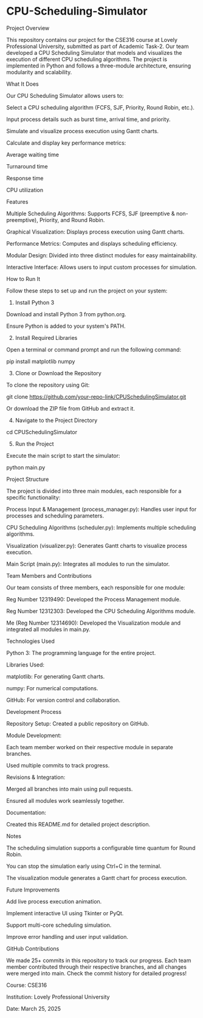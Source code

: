 # CPU-Scheduling-Simulator
Project Overview

This repository contains our project for the CSE316 course at Lovely Professional University, submitted as part of Academic Task-2. Our team developed a CPU Scheduling Simulator that models and visualizes the execution of different CPU scheduling algorithms. The project is implemented in Python and follows a three-module architecture, ensuring modularity and scalability.

What It Does

Our CPU Scheduling Simulator allows users to:

Select a CPU scheduling algorithm (FCFS, SJF, Priority, Round Robin, etc.).

Input process details such as burst time, arrival time, and priority.

Simulate and visualize process execution using Gantt charts.

Calculate and display key performance metrics:

Average waiting time

Turnaround time

Response time

CPU utilization

Features

Multiple Scheduling Algorithms: Supports FCFS, SJF (preemptive & non-preemptive), Priority, and Round Robin.

Graphical Visualization: Displays process execution using Gantt charts.

Performance Metrics: Computes and displays scheduling efficiency.

Modular Design: Divided into three distinct modules for easy maintainability.

Interactive Interface: Allows users to input custom processes for simulation.

How to Run It

Follow these steps to set up and run the project on your system:

1. Install Python 3

Download and install Python 3 from python.org.

Ensure Python is added to your system's PATH.

2. Install Required Libraries

Open a terminal or command prompt and run the following command:

pip install matplotlib numpy

3. Clone or Download the Repository

To clone the repository using Git:

git clone https://github.com/your-repo-link/CPUSchedulingSimulator.git

Or download the ZIP file from GitHub and extract it.

4. Navigate to the Project Directory

cd CPUSchedulingSimulator

5. Run the Project

Execute the main script to start the simulator:

python main.py

Project Structure

The project is divided into three main modules, each responsible for a specific functionality:

Process Input & Management (process_manager.py): Handles user input for processes and scheduling parameters.

CPU Scheduling Algorithms (scheduler.py): Implements multiple scheduling algorithms.

Visualization (visualizer.py): Generates Gantt charts to visualize process execution.

Main Script (main.py): Integrates all modules to run the simulator.

Team Members and Contributions

Our team consists of three members, each responsible for one module:

Reg Number 12319490: Developed the Process Management module.

Reg Number 12312303: Developed the CPU Scheduling Algorithms module.

Me (Reg Number 12314690): Developed the Visualization module and integrated all modules in main.py.

Technologies Used

Python 3: The programming language for the entire project.

Libraries Used:

matplotlib: For generating Gantt charts.

numpy: For numerical computations.

GitHub: For version control and collaboration.

Development Process

Repository Setup: Created a public repository on GitHub.

Module Development:

Each team member worked on their respective module in separate branches.

Used multiple commits to track progress.

Revisions & Integration:

Merged all branches into main using pull requests.

Ensured all modules work seamlessly together.

Documentation:

Created this README.md for detailed project description.

Notes

The scheduling simulation supports a configurable time quantum for Round Robin.

You can stop the simulation early using Ctrl+C in the terminal.

The visualization module generates a Gantt chart for process execution.

Future Improvements

Add live process execution animation.

Implement interactive UI using Tkinter or PyQt.

Support multi-core scheduling simulation.

Improve error handling and user input validation.

GitHub Contributions

We made 25+ commits in this repository to track our progress. Each team member contributed through their respective branches, and all changes were merged into main. Check the commit history for detailed progress!

Course: CSE316

Institution: Lovely Professional University

Date: March 25, 2025
